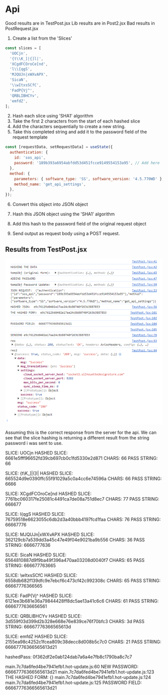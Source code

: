 # Api

Good results are in TestPost.jsx
Lib results are in Post2.jsx
Bad results in PostRequest.jsx

1. Create a list from the 'Slices'

```js
const slices = [
  'UOCjn',
  '{t\\K_]|{]l|',
  'XCgdFCOroCe[nd',
  'l\\{qgS',
  'MJQUJn|xWXvAPX',
  'SicaN',
  '\\wItxsSCfC',
  'FadP{Vj^',
  'QRBLIBHCYv',
  'emfdZ',
];
```

2. Hash each slice using 'SHA1' algorithm
3. Take the first 2 characters from the start of each hashed slice
4. Add the characters sequentially to create a new string.
5. Take this completed string and add it to the password field of the request template

```js
const [requestData, setRequestData] = useState({
  authentication: {
    id: 'sos_api',
    password: '189b393a6954abfdd53d451fcce9149554153a95', // Add here
  },
  method: {
    parameters: { software_type: 'SS', software_version: '4.5.770WD' },
    method_name: 'get_api_settings',
  },
});
```

6. Convert this object into JSON object
7. Hash this JSON object using the 'SHA1' algorithm
8. Add this hash to the password field of the original request object


9.  Send output as request body using a POST request.

## Results from TestPost.jsx

<img src="./client/src/assets/images/res.png" />


Assuming this is the correct response from the server for the api. We can see that the slice hashing is returning a different result from the string password i was sent to use.



SLICE:  UOCjn
HASHED SLICE:  6661e5fff96652fd39cb697cb0c1fd5330e2d871
CHARS:  66
PASS STRING:  66

SLICE:  {t\K_]|{]l|
HASHED SLICE:  665524d9e0390ffc55f91029a5c0a4cc6e74596a
CHARS:  66
PASS STRING:  6666

SLICE:  XCgdFCOroCe[nd
HASHED SLICE:  7761bc060317fe25081c4491ca7de08a751d8ec7
CHARS:  77
PASS STRING:  666677

SLICE:  l\{qgS
HASHED SLICE:  76759518e6623055c6db2d3a40bbb4197fcd1faa
CHARS:  76
PASS STRING:  66667776

SLICE:  MJQUJn|xWXvAPX
HASHED SLICE:  362129cb7a539dd3a45c47e49f04e9021ba9b556
CHARS:  36
PASS STRING:  6666777636

SLICE:  SicaN
HASHED SLICE:  6564810887d9f9ba49f396a470aa03208d0040f7
CHARS:  65
PASS STRING:  666677763665

SLICE:  \wItxsSCfC
HASHED SLICE:  6558db682f139dfc9e7ebcf6c473cf42c992308c
CHARS:  65
PASS STRING:  66667776366565

SLICE:  FadP{Vj^
HASHED SLICE:  6121ee3b681e36a79844428ff8dc5ae13a41c6c6
CHARS:  61
PASS STRING:  6666777636656561

SLICE:  QRBLIBHCYv
HASHED SLICE:  3d559f03d399d2b328e668e76e839ce76f70bfc3
CHARS:  3d
PASS STRING:  66667776366565613d

SLICE:  emfdZ
HASHED SLICE:  2155ea98c4252c1fcea809c38decc8d008b5c7c0
CHARS:  21
PASS STRING:  66667776366565613d21

hashedPass:  0f362df2e0ab124dab7a6a4e7fb8c1790ba8c7c7

main.7c7da6fed4be7941efb1.hot-update.js:60 NEW PASSWORD:  66667776366565613d21
main.7c7da6fed4be7941efb1.hot-update.js:123 THE HASHED FORM:  {}
main.7c7da6fed4be7941efb1.hot-update.js:124 
main.7c7da6fed4be7941efb1.hot-update.js:125 PASSWORD FIELD:  66667776366565613d21